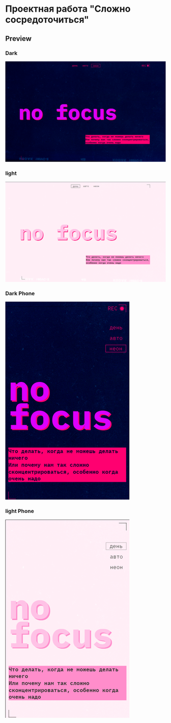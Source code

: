 # Проектная работа "Сложно сосредоточиться"


## Preview
### Dark
![Preview](https://github.com/Shxdw007/slozhno-sosredotochitsya/blob/main/Preview/no%20focus%20dark.png)

### light
![Preview](https://github.com/Shxdw007/slozhno-sosredotochitsya/blob/main/Preview/no%20focus%20light.png)

### Dark Phone

![Preview](https://github.com/Shxdw007/slozhno-sosredotochitsya/blob/main/Preview/no%20focus%20dark%20phone.png)

### light Phone

![Preview](https://github.com/Shxdw007/slozhno-sosredotochitsya/blob/main/Preview/no%20focus%20light%20phone.png)
